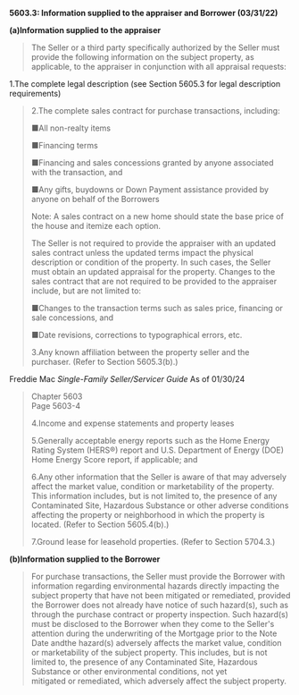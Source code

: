 **5603.3: Information supplied to the appraiser and Borrower
(03/31/22)**

**(a)Information supplied to the appraiser**

> The Seller or a third party specifically authorized by the Seller must
> provide the following information on the subject property, as
> applicable, to the appraiser in conjunction with all appraisal
> requests:

1.The complete legal description (see Section 5605.3 for legal
description requirements)

> 2.The complete sales contract for purchase transactions, including:
>
> ■All non-realty items
>
> ■Financing terms
>
> ■Financing and sales concessions granted by anyone associated with the
> transaction, and
>
> ■Any gifts, buydowns or Down Payment assistance provided by anyone on
> behalf of the Borrowers
>
> Note: A sales contract on a new home should state the base price of
> the house and itemize each option.
>
> The Seller is not required to provide the appraiser with an updated
> sales contract unless the updated terms impact the physical
> description or condition of the property. In such cases, the Seller
> must obtain an updated appraisal for the property. Changes to the
> sales contract that are not required to be provided to the appraiser
> include, but are not limited to:
>
> ■Changes to the transaction terms such as sales price, financing or
> sale concessions, and
>
> ■Date revisions, corrections to typographical errors, etc.
>
> 3.Any known affiliation between the property seller and the purchaser.
> (Refer to Section 5605.3(b).)

Freddie Mac *Single-Family Seller/Servicer Guide* As of 01/30/24

> Chapter 5603\
> Page 5603-4
>
> 4.Income and expense statements and property leases
>
> 5.Generally acceptable energy reports such as the Home Energy Rating
> System (HERS®) report and U.S. Department of Energy (DOE) Home Energy
> Score report, if applicable; and
>
> 6.Any other information that the Seller is aware of that may adversely
> affect the market value, condition or marketability of the property.
> This information includes, but is not limited to, the presence of any
> Contaminated Site, Hazardous Substance or other adverse conditions
> affecting the property or neighborhood in which the property is
> located. (Refer to Section 5605.4(b).)
>
> 7.Ground lease for leasehold properties. (Refer to Section 5704.3.)

**(b)Information supplied to the Borrower**

> For purchase transactions, the Seller must provide the Borrower with
> information regarding environmental hazards directly impacting the
> subject property that have not been mitigated or remediated, provided
> the Borrower does not already have notice of such hazard(s), such as
> through the purchase contract or property inspection. Such hazard(s)
> must be disclosed to the Borrower when they come to the Seller's
> attention during the underwriting of the Mortgage prior to the Note
> Date andthe hazard(s) adversely affects the market value, condition or
> marketability of the subject property. This includes, but is not
> limited to, the presence of any Contaminated Site, Hazardous Substance
> or other environmental conditions, not yet\
> mitigated or remediated, which adversely affect the subject property.